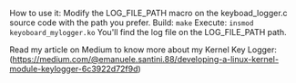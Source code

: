 How to use it:
Modify the LOG_FILE_PATH macro on the keyboad_logger.c source code with the path you prefer.
Build: `make`
Execute: `insmod keyoboard_mylogger.ko`
You'll find the log file on the LOG_FILE_PATH path.

Read my article on Medium to know more about my Kernel Key Logger: 
(https://medium.com/@emanuele.santini.88/developing-a-linux-kernel-module-keylogger-6c3922d72f9d)

